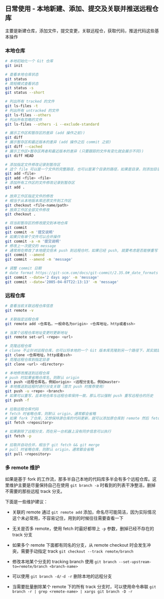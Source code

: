 ## 日常使用 - 本地新建、添加、提交及关联并推送远程仓库

主要是新建仓库，添加文件，提交变更，关联远程仓，获取代码，推送代码这些基本操作

### 本地仓库

```bash
# 本地初始化一个 Git 仓库
git init

# 查看本地仓库状态
git status
# 简短模式查看状态
git status -s
git status --short

# 列出所有 tracked 的文件
git ls-files -t
# 列出所有 untracked 的文件
git ls-files --others
# 列出所有忽略的文件
git ls-files --others -i --exclude-standard

# 展示工作区和暂存区的差异 (add 操作之前))
git diff
# 展示暂存区和最近版本的差异 (add 操作之后 commit 之前)
git diff --cached
# 展示工作区+暂存区两者和最近版本的差异 (只要跟踪的文件有变化就会展示不同))
git diff HEAD

# 添加指定文件修改记录到暂存区
# 这个 file 可以是一个文件的完整路径，也可以是某个目录的路径，如果是目录，则添加目录下的所有文件
git add <file>
git add <file> <file>
# 添加所有工作区的文件修改记录到暂存区
git add .

# 放弃工作区指定文件的修改
# 相当于从本地版本库还原文件到工作区
git checkout <file-name/path>
# 放弃工作区全部文件修改
git checkout .

# 将当前暂存区的修改提交到本地仓库
git commit
git commit -m '提交说明'
# 如果只有单个文件可以合并操作
git commit -a -m '提交说明'
# 修改上一次提交的 message
# 通常用在修改了本地提交但未 push 到远程仓时，如果已经 push, 就要考虑是否能够重写 commit message 了
git commit --amend
git commit --amend -m 'message'

# 调整 commit 日期
# date format https://git-scm.com/docs/git-commit/2.35.0#_date_formats
git commit --date='2 days ago' -m 'message'
git commit --date='2005-04-07T22:13:13' -m 'message'
```

### 远程仓库

```bash
# 查看当前关联远程仓库信息
git remote -v

# 关联指定远程仓库
git remote add <仓库名，一般命名为origin> <仓库地址，http或者ssh>

# 当某个远程仓库地址变更时更新地址
git remote set-url <repo> <url>

# 克隆远程仓库
# clone 不止针对远程仓库，也可以将本地的一个 Git 版本库克隆到另一个路径下，其实就是说 remote 不一定是服务器上的版本库，也可以是自己本机上的
git clone <仓库地址，http或者ssh>
# 克隆远程仓库到指定目录
git clone <url> <directory>

# 本地修改推送到远程仓库
# push 时如果省略仓库名，则默认 origin
git push <远程仓库名，例如origin> <远程分支名，例如master>
# 本地推送到远程时进行分支关联（首次 push 时推荐使用）
git push -u <repo> <branch>
# 如果可以重写，且本地仓库与远程仓库保持一致，那么可以强制 push 重写远程仓的历史
git push -f

# 拉取远程仓库代码
# fetch 时省略仓库，则默认 origin，通常都会省略
# 如果 fork 了仓库，又想保持源仓库的代码更新，就可以添加原仓库到 remote 然后 fetch，然后 git merge FETCH_HEAD，fetch 下来的内容对象默认保存在 .git/FETCH_HEAD，可以通过 git fetch -a 修改这个指针
git fetch <repository>

# 如果删除了远程分支，而在另一台机器上没有同步信息可以执行
git fetch -p

# 拉取并自动合并，相当于 git fetch && git merge
# pull 时省略仓库，则默认 origin，通常都会省略
git pull <repository>
```

### 多 remote 维护

如果是基于 fork 的工作流，那多半自己本地的代码库多半会有多个远程仓库。这里维护主要是尽量保持自己在使用 `git branch -a` 时看到的列表干净整洁，删掉不需要的那些远程 track 分支。

下面是一些维护建议：

- 关联的 remote 通过 `git remote add` 添加，命名尽可能简洁，因为实际情况这个未必常用，不容易记住，用到的时候往往需要查看一下

- 无关是否多 remote，使用 fetch 时最好都带上 `-p` 参数，删掉已经不存在的 track 分支

- 如果多个 remote 下面都有同名的分支，从 remote checkout 时会发生冲突，需要手动指定 track `git checkout --track remote/branch`

- 修改本地某个分支的 tracking branch 使用 `git branch --set-upstream-to=remote/branch <branch-name>`

- 可以使用 `git branch -d/-d -r` 删除本地的远程分支

- 当需要批量删除某个 remote 下的所有 track 分支时，可以使用命令串联 `git branch -r | grep <remote-name> | xargs git branch -D -r`
